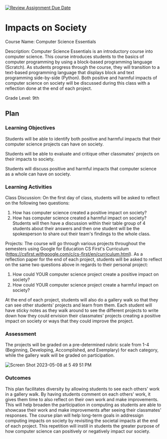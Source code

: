 [![Review Assignment Due Date](https://classroom.github.com/assets/deadline-readme-button-24ddc0f5d75046c5622901739e7c5dd533143b0c8e959d652212380cedb1ea36.svg)](https://classroom.github.com/a/ZbDEPIzT)
# Impacts on Society

Course Name: Computer Science Essentials

Description: Computer Science Essentials is an introductory course into computer science. This course introduces students to the basics of computer programming by using a block-based programming language (Scratch). As students progress through the course, they will transition to a text-based programming language that displays block and text programming side-by-side (Python). Both positive and harmful impacts of computer science on society will be discussed during this class with a reflection done at the end of each project.

Grade Level: 9th

## Plan

### Learning Objectives

Students will be able to identify both positive and harmful impacts that their computer science projects can have on society.

Students will be able to evaluate and critique other classmates' projects on their impacts to society.

Students will discuss positive and harmful impacts that computer science as a whole can have on society.

### Learning Activities

Class Discussion: On the first day of class, students will be asked to reflect on the following two questions:
1. How has computer science created a positive impact on society?
2. How has computer science created a harmful impact on society?
Students will then have a discussion within their table group of 4 students about their answers and then one student will be the spokesperson to share out their team's findings to the whole class.

Projects:
The course will go through various projects throughout the semesters using Google for Education CS First's Curriculum (https://csfirst.withgoogle.com/c/cs-first/en/curriculum.html). As a reflection paper for the end of each project, students will be asked to reflect on the same two questions above in regards to their personal project:
1. How could YOUR computer science project create a positive impact on society?
2. How could YOUR computer science project create a harmful impact on society?

At the end of each project, students will also do a gallery walk so that they can see other students' projects and learn from them. Each student will have sticky notes as they walk around to see the different projects to write down how they could envision their classmates' projects creating a positive impact on society or ways that they could improve the project.

### Assessment

The projects will be graded on a pre-determined rubric scale from 1-4 (Beginning, Developing, Accomplished, and Exemplary) for each category, while the gallery walk will be graded on participation.

![Screen Shot 2023-05-08 at 5 49 51 PM](https://user-images.githubusercontent.com/112281905/236966710-12a5db53-a873-4160-8ffb-3577e5e6a1d5.png)

### Outcomes

This plan facilitates diversity by allowing students to see each others' work in a gallery walk. By having students comment on each others' work, it gives them time to also reflect on their own work and make improvements. This will help broaden the participation in computing as students are able to showcase their work and make improvements after seeing their classmates' responses. The course plan will help long-term goals in addressign computing impacts on society by revisiting the societal impacts at the end of each project. This repetition will instill in students the greater purpose of how computer science can positively or negatively impact our society.

